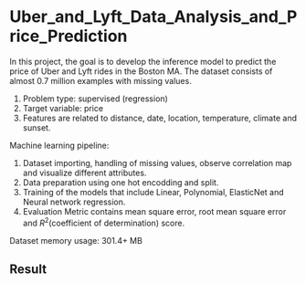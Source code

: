 # Uber_and_Lyft_Data_Analysis_and_Price_Prediction
In this project, the goal is to develop the inference model to predict the price of Uber and Lyft rides in the Boston MA.
The dataset consists of almost 0.7 million examples with missing values.

1. Problem type: supervised (regression)
2. Target variable: price
3. Features are related to distance, date, location, temperature, climate and sunset.

Machine learning pipeline:
1. Dataset importing, handling of missing values, observe correlation map and visualize different attributes.
2. Data preparation using one hot encodding and split. 
3. Training of the models that include Linear, Polynomial, ElasticNet and Neural network regression.
4. Evaluation Metric contains mean square error, root mean square error and $R^2$(coefficient of determination) score.

Dataset memory usage: 301.4+ MB

## Result
